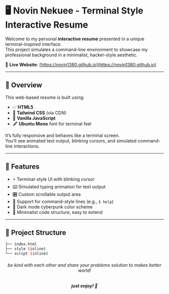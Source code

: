 # 🖥️ Novin Nekuee - Terminal Style Interactive Resume

Welcome to my personal **interactive resume** presented in a unique terminal-inspired interface.  
This project simulates a command-line environment to showcase my professional background in a minimalist, hacker-style aesthetic.

🔗 **Live Website**: [https://novin1380.github.io](https://novin1380.github.io)

---

## 📌 Overview

This web-based resume is built using:

- ✅ **HTML5**
- 🎨 **Tailwind CSS** (via CDN)
- 🧠 **Vanilla JavaScript**
- 🖋️ **Ubuntu Mono** font for terminal feel

It’s fully responsive and behaves like a terminal screen.  
You’ll see animated text output, blinking cursors, and simulated command-line interactions.

---

## 🧰 Features

- ⚡ Terminal-style UI with blinking cursor
- ⌨️ Simulated typing animation for text output
- 🎛️ Custom scrollable output area
- 📜 Support for command-style lines (e.g., `$ help`)
- 🌙 Dark mode cyberpunk color scheme
- 📎 Minimalist code structure, easy to extend

---

## 📂 Project Structure

```bash
├── index.html          
├── style (inline)      
└── script (inline)     


```

<h6 align="center">be kind with each other and share your problems solution to makes better world!</h6>
<h5 align="center">just enjoy! 👋</h5>

